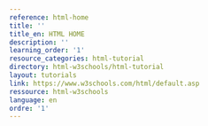 ```yaml
---
reference: html-home
title: ''
title_en: HTML HOME
description: ''
learning_order: '1'
resource_categories: html-tutorial
directory: html-w3schools/html-tutorial
layout: tutorials
link: https://www.w3schools.com/html/default.asp
ressource: html-w3schools
language: en
ordre: '1'
---
```

